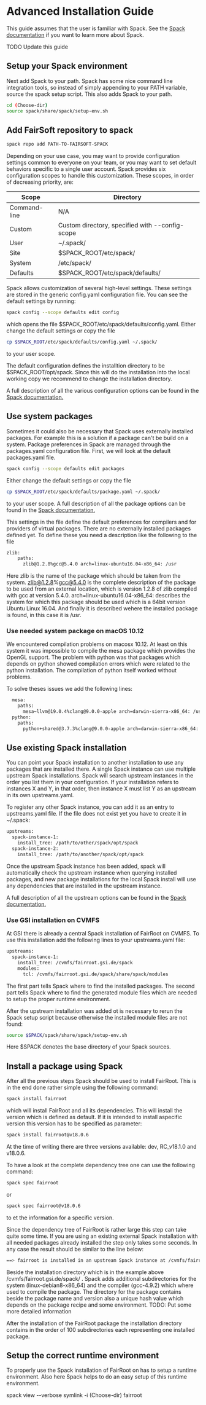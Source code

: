 # Advanced Installation Guide

This guide assumes that the user is familiar with Spack. See the [Spack documentation](https://spack.readthedocs.io/en/latest/index.html) if you want to learn more about Spack.

TODO Update this guide

## Setup your Spack environment

Next add Spack to your path. Spack has some nice command line integration tools,
so instead of simply appending to your PATH variable, source the spack setup script.
This also adds Spack to your path.

```bash
cd (Choose-dir)
source spack/share/spack/setup-env.sh
```

## Add FairSoft repository to spack
```bash
spack repo add PATH-TO-FAIRSOFT-SPACK
```

Depending on your use case, you may want to provide configuration settings common to everyone on your team,
or you may want to set default behaviors specific to a single user account.
Spack provides six configuration scopes to handle this customization.
These scopes, in order of decreasing priority, are:


| Scope        | Directory |
| ------------ | --------- |
| Command-line | N/A       |
| Custom       | Custom directory, specified with --config-scope |
| User         | ~/.spack/ |
| Site         | $SPACK_ROOT/etc/spack/ |
| System       | /etc/spack/ |
| Defaults     | $SPACK_ROOT/etc/spack/defaults/ |


Spack allows customization of several high-level settings.
These settings are stored in the generic config.yaml configuration file.
You can see the default settings by running:

```bash
spack config --scope defaults edit config
```

which opens the file $SPACK_ROOT/etc/spack/defaults/config.yaml. Either change the default settings
or copy the file

```bash
cp $SPACK_ROOT/etc/spack/defaults/config.yaml ~/.spack/
```

to your user scope.

The default configuration defines the installtion directory to be
$SPACK_ROOT/opt/spack. Since this will do the installation into the local working copy
we recommend to change the installation directory.

A full description of all the various configuration options can be found
in the [Spack documentation.](https://spack.readthedocs.io/en/latest/tutorial_configuration.html)

## Use system packages

Sometimes it could also be necessary that Spack uses externally installed packages.
For example this is a solution if a package can't be build on a system.
Package preferences in Spack are managed through the packages.yaml configuration file.
First, we will look at the default packages.yaml file.

```bash
spack config --scope defaults edit packages
```

Either change the default settings or copy the file

```bash
cp $SPACK_ROOT/etc/spack/defaults/package.yaml ~/.spack/
```

to your user scope. A full description of all the package options can be found
in the [Spack documentation.](https://spack.readthedocs.io/en/latest/tutorial_configuration.html#external-packages)

This settings in the file define the default preferences for compilers and
for providers of virtual packages. There are no externally installed packages
defined yet. To define these you need a description like the following to the file


```bash
zlib:
    paths:
      zlib@1.2.8%gcc@5.4.0 arch=linux-ubuntu16.04-x86_64: /usr
```

Here zlib is the name of the package which should be taken from the system.
zlib@1.2.8%gcc@5.4.0 is the complete description of the package to be used from an
external location, which is version 1.2.8 of zlib compiled with gcc at version 5.4.0.
arch=linux-ubuntu16.04-x86_64: describes the system for which this package should be used
which is a 64bit version Ubuntu Linux 16.04. And finally it is described wehere the
installed package is found, in this case it is /usr.

### Use needed system package on macOS 10.12

We encountered compilation problems on macosx 10.12. At least on this system it was impossible to
compile the mesa package which provides the OpenGL support. The problem with python was that
packages which depends on python showed compilation errors which were related to the python
installation. The compilation of python itself worked without problems.

To solve theses issues we add the following lines:

```bash
  mesa:
    paths:
      mesa~llvm@19.0.4%clang@9.0.0-apple arch=darwin-sierra-x86_64: /usr/local/Cellar/mesa/19.0.2
  python:
    paths:
      python+shared@3.7.3%clang@9.0.0-apple arch=darwin-sierra-x86_64: /usr/local/Cellar/python/3.7.3
```

## Use existing Spack installation

You can point your Spack installation to another installation to use any packages that are installed there.
A single Spack instance can use multiple upstream Spack installations. Spack will search upstream instances
in the order you list them in your configuration. If your installation refers to instances X and Y,
in that order, then instance X must list Y as an upstream in its own upstreams.yaml.

To register any other Spack instance, you can add it as an entry to upstreams.yaml file.
If the file does not exist yet you have to create it in ~/.spack:

```bash
upstreams:
  spack-instance-1:
    install_tree: /path/to/other/spack/opt/spack
  spack-instance-2:
    install_tree: /path/to/another/spack/opt/spack
```

Once the upstream Spack instance has been added, spack will automatically check the upstream instance when
querying installed packages, and new package installations for the local Spack install will use any
dependencies that are installed in the upstream instance.

A full description of all the upstream options can be found
in the [Spack documentation.](https://spack.readthedocs.io/en/latest/chain.html)


### Use GSI installation on CVMFS

At GSI there is already a central Spack installation of FairRoot on CVMFS. To use this installation
add the following lines to your upstreams.yaml file:

```bash
upstreams:
  spack-instance-1:
    install_tree: /cvmfs/fairroot.gsi.de/spack
    modules:
      tcl: /cvmfs/fairroot.gsi.de/spack/share/spack/modules
```

The first part tells Spack where to find the installed packages. The second part tells Spack
where to find the generated module files which are needed to setup the proper runtime environment.

After the upstream installation was added ot is necessary to rerun the Spack setup script because
otherwise the installed module files are not found:

```bash
source $SPACK/spack/share/spack/setup-env.sh
```

Here $SPACK denotes the base directory of your Spack sources.

## Install a package using Spack

After all the previous steps Spack should be used to install FairRoot. This is in the end done rather simple
using the following command:

```bash
spack install fairroot
```

which will install FairRoot and all its dependencies. This will install the version which is defined as default.
If it is intended to install aspecific version this version has to be specified as parameter:

```bash
spack install fairroot@v18.0.6
```

At the time of writing there are three versions available: dev, RC_v18.1.0 and v18.0.6.

To have a look at the complete dependency tree one can use the following command:

```bash
spack spec fairroot
```

or

```bash
spack spec fairroot@v18.0.6
```

to et the information for a specific version.

Since the dependency tree of FairRoot is rather large this step can take quite some time. If you are using an
existing external Spack installation with all needed packages already installed the step only takes some seconds.
In any case the result should be similar to the line below:

```bash
==> fairroot is installed in an upstream Spack instance at /cvmfs/fairroot.gsi.de/spack/linux-debian8-x86_64/gcc-4.9.2/fairroot-18.0.6-rvd5rpdsidvvmuonvj4nacoahigorzic
```

Beside the installation directory which is in the example above /cvmfs/fairroot.gsi.de/spack/ .
Spack adds additional subdirectories for the system (linux-debian8-x86_64) and the compiler (gcc-4.9.2)
which where used to compile the package. The directory for the package contains beside the package name and
version also a unique hash value which depends on the package recipe and some environment.
TODO: Put some more detailed information

After the installation of the FairRoot package the installation directory contains in the order of
100 subdirectories each representing one installed package.

## Setup the correct runtime environment

To properly use the Spack installation of FairRoot on has to setup a runtime environment. Also here
Spack helps to do an easy setup of this runtime environment.

spack view --verbose symlink -i (Choose-dir) fairroot

